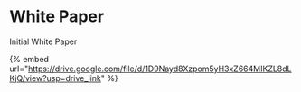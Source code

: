 # White Paper

Initial White Paper

{% embed url="https://drive.google.com/file/d/1D9Nayd8Xzpom5yH3xZ664MIKZL8dLKjQ/view?usp=drive_link" %}

